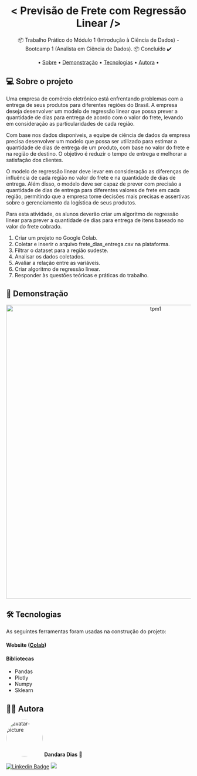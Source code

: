 <h1 align="center">< Previsão de Frete com Regressão Linear /></h1>

<p align="center">📦 Trabalho Prático do Módulo 1 (Introdução à Ciência de Dados) - Bootcamp 1 (Analista em Ciência de Dados). 📦 Concluído ✔️</p>

<p align="center">
• <a href="#-sobre-o-projeto">Sobre</a> •
 <a href="#-demonstra%C3%A7%C3%A3o">Demonstração</a> • 
 <a href="#-tecnologias">Tecnologias</a> •
 <a href="#%EF%B8%8F-autora">Autora</a> •
</p>

## 💻 Sobre o projeto

Uma empresa de comércio eletrônico está enfrentando problemas com a entrega de seus produtos para diferentes regiões do Brasil. A empresa deseja desenvolver um modelo de regressão linear que possa prever a quantidade de dias para entrega de acordo com o valor do frete, levando em consideração as particularidades de cada região.

Com base nos dados disponíveis, a equipe de ciência de dados da empresa precisa desenvolver um modelo que possa ser utilizado para estimar a quantidade de dias de entrega de um produto, com base no valor do frete e na região de destino. O objetivo é reduzir o tempo de entrega e melhorar a satisfação dos clientes.

O modelo de regressão linear deve levar em consideração as diferenças de influência de cada região no valor do frete e na quantidade de dias de entrega. Além disso, o modelo deve ser capaz de prever com precisão a quantidade de dias de entrega para diferentes valores de frete em cada região, permitindo que a empresa tome decisões mais precisas e assertivas sobre o gerenciamento da logística de seus produtos.

Para esta atividade, os alunos deverão criar um algoritmo de regressão linear para prever a quantidade de dias para entrega de itens baseado no valor do frete cobrado.

<ol>
  <li>Criar um projeto no Google Colab.</li>
  <li>Coletar e inserir o arquivo frete_dias_entrega.csv na plataforma.</li>
  <li>Filtrar o dataset para a região sudeste.</li>
  <li>Analisar os dados coletados.</li>
  <li>Avaliar a relação entre as variáveis.</li>
  <li>Criar algoritmo de regressão linear.</li>
  <li>Responder às questões teóricas e práticas do trabalho.</li>
</ol>  
  
## 🎨 Demonstração

<p align="center">
  <img alt="tpm1" title="#tpm1" src="tpm1.gif" width="800px">
</p>

## 🛠 Tecnologias

As seguintes ferramentas foram usadas na construção do projeto:

#### **Website** ([Colab](https://colab.research.google.com/drive/1traXsSCL5VtIjDj4AGyls-K06aiwZr6R?usp=sharing))

#### **Bibliotecas**

-   Pandas
-   Plotly
-   Numpy
-   Sklearn

## 🦸‍♀️ Autora

 <img style="border-radius: 50%;" src="https://avatars.githubusercontent.com/u/85723209?v=4" width="100px;" alt="avatar-picture"/>
 <b>Dandara Dias</b> 🎀
 
[![Linkedin Badge](https://img.shields.io/badge/-LinkedIn-%230077B5?style=for-the-badge&logo=linkedin&logoColor=white&link=https://www.linkedin.com/in/dandara-dias/)](https://www.linkedin.com/in/dandara-dias/) 
<a href = "mailto:dandaradias.contato@gmail.com"><img src="https://img.shields.io/badge/-Gmail-%23333?style=for-the-badge&logo=gmail&logoColor=white" target="_blank"></a>



